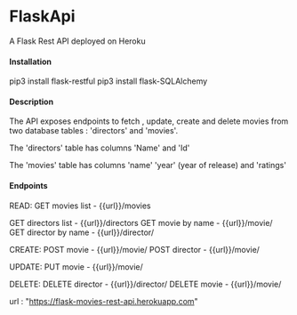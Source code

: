 # FlaskApi
A Flask Rest API deployed on Heroku

#### Installation

pip3 install flask-restful
pip3 install flask-SQLAlchemy


#### Description 

The API exposes endpoints to fetch , update, create and delete movies from two database tables :
'directors' and 'movies'. 

The 'directors' table has columns 'Name' and 'Id'

The 'movies' table has columns 'name' 'year' (year of release) and 'ratings'


#### Endpoints 

READ:
GET movies list - {{url}}/movies

GET directors list - {{url}}/directors
GET movie by name - {{url}}/movie/<name>
GET director by name - {{url}}/director/<name>

CREATE:
POST movie - {{url}}/movie/<name>
POST director - {{url}}/movie/<name>

UPDATE:
PUT movie - {{url}}/movie/<name>

DELETE:
DELETE director - {{url}}/director/<name>
DELETE movie - {{url}}/movie/<name>

url : 
"https://flask-movies-rest-api.herokuapp.com"


